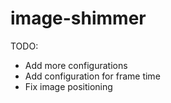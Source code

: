 # image-shimmer

TODO:
- Add more configurations
- Add configuration for frame time
- Fix image positioning
